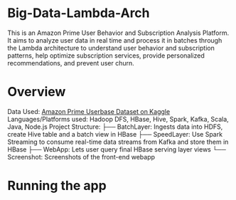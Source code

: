 # Big-Data-Lambda-Arch
This is an Amazon Prime User Behavior and Subscription Analysis Platform. It aims to analyze user data in real time and process it in batches through the Lambda architecture to understand user behavior and subscription patterns, help optimize subscription services, provide personalized recommendations, and prevent user churn. 

# Overview
Data Used: [Amazon Prime Userbase Dataset on Kaggle](https://www.kaggle.com/datasets/arnavsmayan/amazon-prime-userbase-dataset?resource=download)
Languages/Platforms used: Hadoop DFS, HBase, Hive, Spark, Kafka, Scala, Java, Node.js 
Project Structure:
├── BatchLayer: Ingests data into HDFS, create Hive table and a batch view in HBase
├── SpeedLayer: Use Spark Streaming to consume real-time data streams from Kafka and store them in HBase
├── WebApp: Lets user query final HBase serving layer views
└── Screenshot: Screenshots of the front-end webapp

# Running the app
